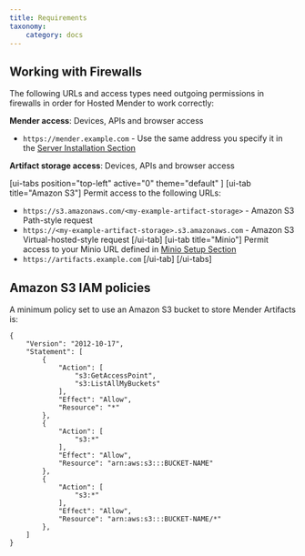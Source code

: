 ```yaml
---
title: Requirements
taxonomy:
    category: docs
---
```


## Working with Firewalls
The following URLs and access types need outgoing permissions in firewalls in order for Hosted Mender to work correctly:

**Mender access**: Devices, APIs and browser access
* `https://mender.example.com` - Use the same address you specify it in the [Server Installation Section](../../07.Server-installation/)

**Artifact storage access**: Devices, APIs and browser access

[ui-tabs position="top-left" active="0" theme="default" ]
[ui-tab title="Amazon S3"]
Permit access to the following URLs:
* `https://s3.amazonaws.com/<my-example-artifact-storage>` - Amazon S3 Path-style request
* `https://<my-example-artifact-storage>.s3.amazonaws.com` - Amazon S3 Virtual-hosted-style request
[/ui-tab]
[ui-tab title="Minio"]
Permit access to your 
Minio URL defined in [Minio Setup Section](../../07.Server-installation/04.Production-installation-with-kubernetes/02.Minio/docs.md)
* `https://artifacts.example.com`
[/ui-tab]
[/ui-tabs]


## Amazon S3 IAM policies
A minimum policy set to use an Amazon S3 bucket to store Mender Artifacts is:

```
{
    "Version": "2012-10-17",
    "Statement": [
        {
            "Action": [
                "s3:GetAccessPoint",
                "s3:ListAllMyBuckets"
            ],
            "Effect": "Allow",
            "Resource": "*"
        },
        {
            "Action": [
                "s3:*"
            ],
            "Effect": "Allow",
            "Resource": "arn:aws:s3:::BUCKET-NAME"
        },
        {
            "Action": [
                "s3:*"
            ],
            "Effect": "Allow",
            "Resource": "arn:aws:s3:::BUCKET-NAME/*"
        },
    ]
}
```
